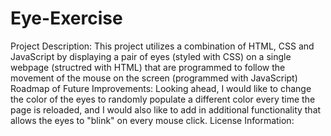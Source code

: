 # Eye-Exercise
Project Description: This project utilizes a combination of HTML, CSS and JavaScript by displaying a pair of eyes (styled with CSS) on a single webpage (structred with HTML) that are programmed to follow the movement of the mouse on the screen (programmed with JavaScript)
Roadmap of Future Improvements: Looking ahead, I would like to change the color of the eyes to randomly populate a different color every time the page is reloaded, and I would also like to add in additional functionality that allows the eyes to "blink" on every mouse click.
License Information:
